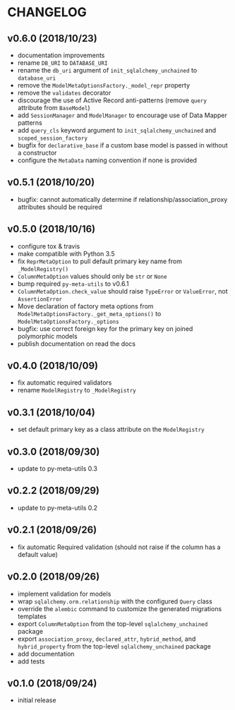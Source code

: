 # CHANGELOG

## v0.6.0 (2018/10/23)

- documentation improvements
- rename `DB_URI` to `DATABASE_URI`
- rename the `db_uri` argument of `init_sqlalchemy_unchained` to `database_uri`
- remove the `ModelMetaOptionsFactory._model_repr` property
- remove the `validates` decorator
- discourage the use of Active Record anti-patterns (remove `query` attribute from `BaseModel`)
- add `SessionManager` and `ModelManager` to encourage use of Data Mapper patterns
- add `query_cls` keyword argument to `init_sqlalchemy_unchained` and `scoped_session_factory`
- bugfix for `declarative_base` if a custom base model is passed in without a constructor
- configure the `MetaData` naming convention if none is provided

## v0.5.1 (2018/10/20)

- bugfix: cannot automatically determine if relationship/association_proxy attributes should be required

## v0.5.0 (2018/10/16)

- configure tox & travis
- make compatible with Python 3.5
- fix `ReprMetaOption` to pull default primary key name from `_ModelRegistry()`
- `ColumnMetaOption` values should only be `str` or `None`
- bump required `py-meta-utils` to v0.6.1
- `ColumnMetaOption.check_value` should raise `TypeError` or `ValueError`, not `AssertionError`
- Move declaration of factory meta options from `ModelMetaOptionsFactory._get_meta_options()` to `ModelMetaOptionsFactory._options`
- bugfix: use correct foreign key for the primary key on joined polymorphic models
- publish documentation on read the docs

## v0.4.0 (2018/10/09)

- fix automatic required validators
- rename `ModelRegistry` to `_ModelRegistry`

## v0.3.1 (2018/10/04)

- set default primary key as a class attribute on the `ModelRegistry`

## v0.3.0 (2018/09/30)

- update to py-meta-utils 0.3

## v0.2.2 (2018/09/29)

- update to py-meta-utils 0.2

## v0.2.1 (2018/09/26)

- fix automatic Required validation (should not raise if the column has a default value)

## v0.2.0 (2018/09/26)

- implement validation for models
- wrap `sqlalchemy.orm.relationship` with the configured `Query` class
- override the `alembic` command to customize the generated migrations templates
- export `ColumnMetaOption` from the top-level `sqlalchemy_unchained` package
- export `association_proxy`, `declared_attr`, `hybrid_method`, and `hybrid_property` from the top-level `sqlalchemy_unchained` package
- add documentation
- add tests

## v0.1.0 (2018/09/24)

- initial release
